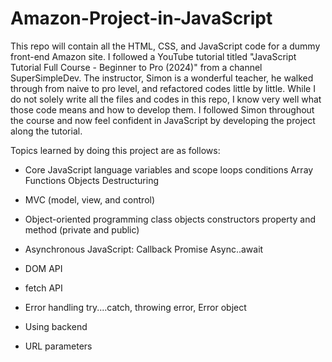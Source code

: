 # Amazon-Project-in-JavaScript
This repo will contain all the HTML, CSS, and JavaScript code for a dummy front-end Amazon site.
I followed a YouTube tutorial titled "JavaScript Tutorial Full Course - Beginner to Pro (2024)"
from a channel SuperSimpleDev. The instructor, Simon is a wonderful teacher, he walked through from
naive to pro level, and refactored codes little by little.
While I do not solely write all the files and codes in this repo, I know very well what those code
means and how to develop them. I followed Simon throughout the course and now feel confident in JavaScript by developing 
the project along the tutorial.

Topics learned by doing this project are as follows:

- Core JavaScript language
	variables and scope
	loops
	conditions
	Array
	Functions
	Objects
  Destructuring

- MVC (model, view, and control)
- Object-oriented programming
	class
	objects
	constructors
	property and method (private and public)
- Asynchronous JavaScript:
	Callback
	Promise
	Async..await
- DOM API
- fetch API
- Error handling
	try....catch, throwing error, Error object
- Using backend 
- URL parameters
